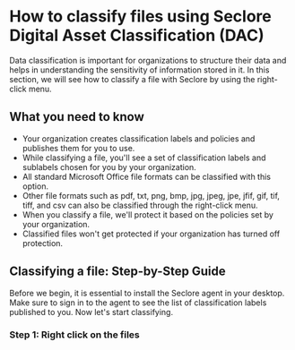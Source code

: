 # How to classify files using Seclore Digital Asset Classification (DAC)

Data classification is important for organizations to structure their data and helps in understanding the sensitivity of information stored in it.
In this section, we will see how to classify a file with Seclore by using the right-click menu.

## What you need to know
- Your organization creates classification labels and policies and publishes them for you to use.
- While classifying a file, you'll see a set of classification labels and sublabels chosen for you by your organization.
- All standard Microsoft Office file formats can be classified with this option.
- Other file formats such as pdf, txt, png, bmp, jpg, jpeg, jpe, jfif, gif, tif, tiff, and csv can also be classified through the right-click menu.
- When you classify a file, we'll protect it based on the policies set by your organization.
- Classified files won't get protected if your organization has turned off protection.

## Classifying a file: Step-by-Step Guide

Before we begin, it is essential to install the Seclore agent in your desktop. Make sure to sign in to the agent to see the list of classification labels published to you. Now let's start classifying.

### Step 1: Right click on the files
